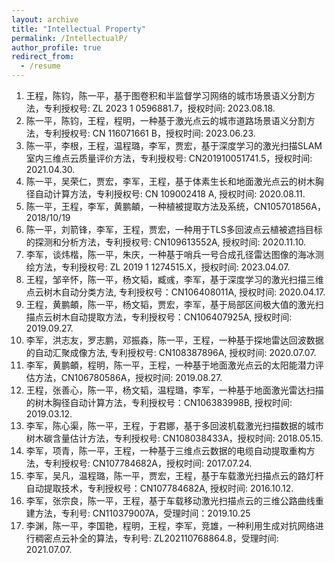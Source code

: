```yaml
---
layout: archive
title: "Intellectual Property"
permalink: /IntellectualP/
author_profile: true
redirect_from:
  - /resume
---
```


1. 王程，陈钧，陈一平，基于图卷积和半监督学习网络的城市场景语义分割方法，专利授权号: ZL 2023 1 0596881.7，授权时间: 2023.08.18.
2.	陈一平，陈钧，王程，程明，一种基于激光点云的城市道路场景语义分割方法，专利授权号: CN 116071661 B，授权时间: 2023.06.23.
3.	陈一平，李根，王程，温程璐，李军，贾宏，基于深度学习的激光扫描SLAM室内三维点云质量评价方法，专利授权号: CN201910051741.5，授权时间: 2021.04.30.
4.	陈一平，吴荣仁，贾宏，李军，王程，基于体素生长和地面激光点云的树木胸径自动计算方法，专利授权号: CN 109002418 A, 授权时间: 2020.08.11.
5.	陈一平，王程，李军，黄鹏頔，一种植被提取方法及系统，CN105701856A，2018/10/19
6.	陈一平，刘箭锋，李军，王程，贾宏，一种用于TLS多回波点云植被遮挡目标的探测和分析方法，专利授权号: CN109613552A, 授权时间: 2020.11.10.
7.	李军，谈炜楷，陈一平，朱庆，一种基于哨兵一号合成孔径雷达图像的海冰测绘方法，专利授权号: ZL 2019 1 1274515.X，授权时间: 2023.04.07.
8.	王程，邹辛怀，陈一平，杨文韬，臧彧，李军，基于深度学习的激光扫描三维点云树木自动分类方法, 专利授权号：CN106408011A, 授权时间: 2020.04.17.
9.	王程，黄鹏頔，陈一平，杨文韬，贾宏，李军，基于局部区间极大值的激光扫描点云树木自动提取方法，专利授权号：CN106407925A, 授权时间: 2019.09.27.
10.	李军，洪志友，罗志鹏，邓振淼，陈一平，王程，一种基于探地雷达回波数据的自动汇聚成像方法, 专利授权号: CN108387896A, 授权时间: 2020.07.07.
11.	李军，黄鹏頔，程明，陈一平，王程，一种基于地面激光点云的太阳能潜力评估方法，CN106780586A，授权时间: 2019.08.27. 
12.	王程，张善心，陈一平，杨文韬，温程璐，李军，一种基于地面激光雷达扫描的树木胸径自动计算方法，专利授权号：CN106383998B, 授权时间: 2019.03.12.
13.	李军，陈心渠，陈一平，王程，于君娜，基于多回波机载激光扫描数据的城市树木碳含量估计方法，专利授权号: CN108038433A，授权时间: 2018.05.15.
14.	李军，项青，陈一平，王程，一种基于三维点云数据的电缆自动提取重构方法，专利授权号: CN107784682A，授权时间: 2017.07.24.
15.	李军，吴凡，温程璐，陈一平，贾宏，王程，基于车载激光扫描点云的路灯杆自动提取技术，专利授权号：CN107784682A, 授权时间: 2016.10.12. 
16.	李军，张宗良，陈一平，王程，基于车载移动激光扫描点云的三维公路曲线重建方法，专利号: CN110379007A，受理时间：2019.10.25
17.	李渊，陈一平，李国艳，程明，王程，李军，竞雄，一种利用生成对抗网络进行稠密点云补全的算法，专利号: ZL202110768864.8，受理时间: 2021.07.07.

<!--# 软著-->
